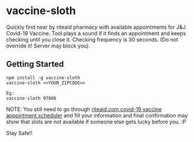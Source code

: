 # vaccine-sloth
Quickly find near by riteaid pharmacy with available appointments for J&J Covid-19 Vaccine.
Tool plays a sound if it finds an appointment and keeps checking until you close it.
Checking frequency is 30 seconds. (Do not override it! Server may block you).

## Getting Started
```
npm install -g vaccine-sloth
vaccine-sloth <<YOUR_ZIPCODE>>

Eg:
vaccine-sloth 97006
```

NOTE:
You still need to go through [riteaid.com covid-19 vaccine appointment scheduler](https://www.riteaid.com/pharmacy/apt-scheduler) and fill your information and final confirmation may show that slots are not available if someone else gets lucky before you. :P



Stay Safe!!
